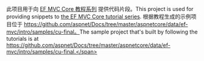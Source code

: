 <span data-ttu-id="98f62-101">此项目用于向 [EF MVC Core 教程系列](https://docs.microsoft.com/aspnet/core/data/ef-mvc/intro) 提供代码片段。</span><span class="sxs-lookup"><span data-stu-id="98f62-101">This project is used for providing snippets to [the EF MVC Core tutorial series](https://docs.microsoft.com/aspnet/core/data/ef-mvc/intro).</span></span> <span data-ttu-id="98f62-102">根据教程生成的示例项目位于 https://github.com/aspnet/Docs/tree/master/aspnetcore/data/ef-mvc/intro/samples/cu-final。</span><span class="sxs-lookup"><span data-stu-id="98f62-102">The sample project that's built by following the tutorials is at https://github.com/aspnet/Docs/tree/master/aspnetcore/data/ef-mvc/intro/samples/cu-final.</span></span>
